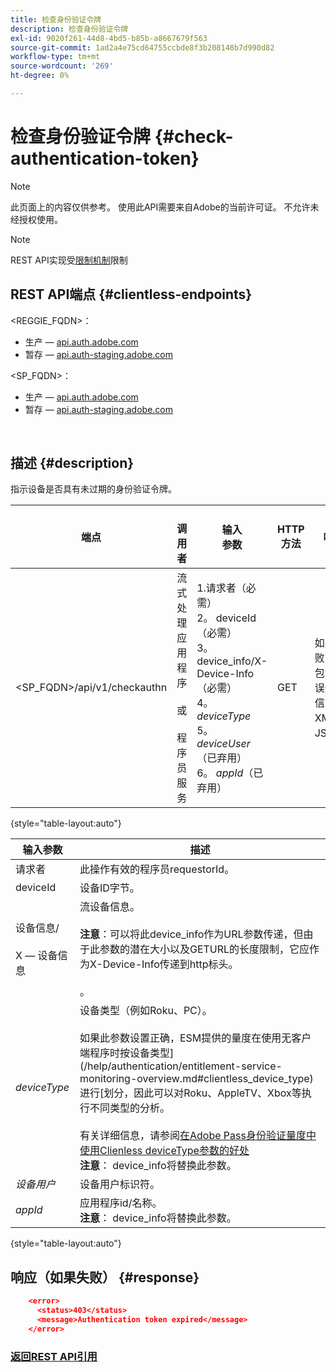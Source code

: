 ```yaml
---
title: 检查身份验证令牌
description: 检查身份验证令牌
exl-id: 9020f261-44d8-4bd5-b85b-a8667679f563
source-git-commit: 1ad2a4e75cd64755ccbde8f3b208148b7d990d82
workflow-type: tm+mt
source-wordcount: '269'
ht-degree: 0%

---
```


# 检查身份验证令牌 {#check-authentication-token}

>[!NOTE]
>
>此页面上的内容仅供参考。 使用此API需要来自Adobe的当前许可证。 不允许未经授权使用。

>[!NOTE]
>
> REST API实现受[限制机制](/help/authentication/throttling-mechanism.md)限制

## REST API端点 {#clientless-endpoints}

&lt;REGGIE_FQDN>：

* 生产 — [api.auth.adobe.com](http://api.auth.adobe.com/)
* 暂存 — [api.auth-staging.adobe.com](http://api.auth-staging.adobe.com/)

&lt;SP_FQDN>：

* 生产 — [api.auth.adobe.com](http://api.auth.adobe.com/)
* 暂存 — [api.auth-staging.adobe.com](http://api.auth-staging.adobe.com/)

</br>

## 描述 {#description}

指示设备是否具有未过期的身份验证令牌。

| 端点 | </br>调用者 | 输入   </br>参数 | HTTP </br>方法 | 响应 | HTTP </br>响应 |
| --- | --- | --- | --- | --- | --- |
| &lt;SP_FQDN>/api/v1/checkauthn | 流式处理应用程序</br></br>或</br></br>程序员服务 | 1.请求者（必需）</br>2。  deviceId （必需）</br>3。  device_info/X-Device-Info （必需）</br>4。  _deviceType_ </br>5。  _deviceUser_ （已弃用）</br>6。  _appId_（已弃用） | GET | 如果失败，则包含错误详细信息的XML或JSON。 | 200 — 成功   </br>403 — 未成功 |

{style="table-layout:auto"}


| 输入参数 | 描述 |
| --- | --- |
| 请求者 | 此操作有效的程序员requestorId。 |
| deviceId | 设备ID字节。 |
| 设备信息/</br></br>X — 设备信息 | 流设备信息。</br></br>**注意**：可以将此device_info作为URL参数传递，但由于此参数的潜在大小以及GETURL的长度限制，它应作为X-Device-Info传递到http标头。</br></br><!--See the full details in [Passing Device and Connection Information](/help/authentication/passing-client-information-device-connection-and-application.md)(/help/authentication/passing-client-information-device-connection-and-application.md)-->。 |
| _deviceType_ | 设备类型（例如Roku、PC）。</br></br>如果此参数设置正确，ESM提供的量度在使用无客户端程序时按设备类型](/help/authentication/entitlement-service-monitoring-overview.md#clientless_device_type)进行[划分，因此可以对Roku、AppleTV、Xbox等执行不同类型的分析。</br></br>有关详细信息，请参阅[在Adobe Pass身份验证量度中使用Clienless deviceType参数的好处&#x200B;](/help/authentication/benefits-of-using-the-clientless-devicetype-parameter-in-pass-metrics.md)</br>**注意**： device_info将替换此参数。 |
| _设备用户_ | 设备用户标识符。 |
| _appId_ | 应用程序id/名称。</br>**注意**： device_info将替换此参数。 |

{style="table-layout:auto"}


## 响应（如果失败） {#response}

```JSON
    <error>
      <status>403</status>
      <message>Authentication token expired</message>
    </error>
```

### [返回REST API引用](/help/authentication/rest-api-reference.md)

